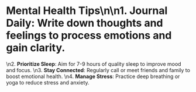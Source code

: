 # Mental Health Tips\n\n1. **Journal Daily**: Write down thoughts and feelings to process emotions and gain clarity.
\n2. **Prioritize Sleep**: Aim for 7-9 hours of quality sleep to improve mood and focus.
\n3. **Stay Connected**: Regularly call or meet friends and family to boost emotional health.
\n4. **Manage Stress**: Practice deep breathing or yoga to reduce stress and anxiety.
